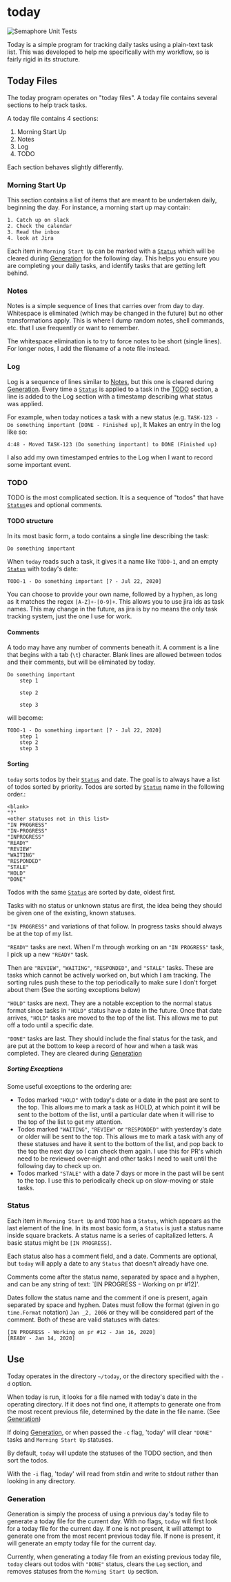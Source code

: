 # today

![Semaphore Unit Tests](https://knusbaum.semaphoreci.com/badges/today.svg)

Today is a simple program for tracking daily tasks using a plain-text task
list. This was developed to help me specifically with my workflow, so is fairly
rigid in its structure.


## Today Files
The today program operates on "today files". A today file contains several
sections to help track tasks.

A today file contains 4 sections:
1. Morning Start Up
2. Notes
3. Log
4. TODO

Each section behaves slightly differently. 

### Morning Start Up
This section contains a list of items that are meant to be undertaken daily,
beginning the day. For instance, a morning start up may contain:
```
1. Catch up on slack
2. Check the calendar
3. Read the inbox
4. look at Jira 
```

Each item in `Morning Start Up` can be marked with a [`Status`](#status) which
will be cleared during [Generation](#generation) for the following day. This
helps you ensure you are completing your daily tasks, and identify tasks that
are getting left behind.

### Notes
Notes is a simple sequence of lines that carries over from day to day.
Whitespace is eliminated (which may be changed in the future) but no other
transformations apply. This is where I dump random notes, shell commands, etc.
that I use frequently or want to remember.

The whitespace elimination is to try to force notes to be short (single lines).
For longer notes, I add the filename of a note file instead.

### Log
Log is a sequence of lines similar to [Notes](#notes), but this one is cleared
during [Generation](#generation). Every time a [`Status`](#status) is applied
to a task in the [TODO](#todo) section, a line is added to the Log section with
a timestamp describing what status was applied.

For example, when today notices a task with a new status (e.g. `TASK-123 - Do
something important [DONE - Finished up]`, It Makes an entry in the log like
so:
```
4:48 - Moved TASK-123 (Do something important) to DONE (Finished up)
```

I also add my own timestamped entries to the Log when I want to record some
important event.

### TODO
TODO is the most complicated section. It is a sequence of "todos" that have
[`Status`](#status)es and optional comments.


#### TODO structure
In its most basic form, a todo contains a single line describing the task:
```
Do something important
```

When `today` reads such a task, it gives it a name like `TODO-1`, and an empty
[`Status`](#status) with today's date:

```
TODO-1 - Do something important [? - Jul 22, 2020]
```

You can choose to provide your own name, followed by a hyphen, as long as it
matches the regex `[A-Z]+-[0-9]+`. This allows you to use jira ids as task
names. This may change in the future, as jira is by no means the only task
tracking system, just the one I use for work.

#### Comments
A todo may have any number of comments beneath it. A comment is a line that
begins with a tab (`\t`) character. Blank lines are allowed between todos and
their comments, but will be eliminated by today.
```
Do something important
	step 1

	step 2

	step 3
```
will become:
```
TODO-1 - Do something important [? - Jul 22, 2020]
	step 1
	step 2
	step 3
```

#### Sorting
`today` sorts todos by their [`Status`](#status) and date. The goal is to
always have a list of todos sorted by priority. Todos are sorted by
[`Status`](#status) name in the following order.:

```
<blank>       
"?"
<other statuses not in this list>
"IN PROGRESS"
"IN-PROGRESS"
"INPROGRESS"
"READY"
"REVIEW"
"WAITING"
"RESPONDED"
"STALE"
"HOLD"
"DONE"
```

Todos with the same [`Status`](#status) are sorted by date, oldest first.

Tasks with no status or unknown status are first, the idea being they should be
given one of the existing, known statuses.

`"IN PROGRESS"` and variations of that follow. In progress tasks should always be
at the top of my list.

`"READY"` tasks are next. When I'm through working on an `"IN PROGRESS"` task, I
pick up a new `"READY"` task.

Then are `"REVIEW"`, `"WAITING"`, `"RESPONDED"`, and `"STALE"` tasks. These are
tasks which cannot be actively worked on, but which I am tracking. The sorting
rules push these to the top periodically to make sure I don't forget about them
(See the sorting exceptions below)

`"HOLD"` tasks are next. They are a notable exception to the normal status format
since tasks in `"HOLD"` status have a date in the future. Once that date arrives,
`"HOLD"` tasks are moved to the top of the list. This allows me to put off a todo
until a specific date.

`"DONE"` tasks are last. They should include the final status for the task, and
are put at the bottom to keep a record of how and when a task was completed.
They are cleared during [Generation](#generation)


##### Sorting Exceptions
Some useful exceptions to the ordering are:
* Todos marked `"HOLD"` with today's date or a date in the past are sent to the
  top. This allows me to mark a task as HOLD, at which point it will be sent to
  the bottom of the list, until a particular date when it will rise to the top of
  the list to get my attention.
* Todos marked `"WAITING"`, `"REVIEW"` or `"RESPONDED"` with yesterday's date or
  older will be sent to the top. This allows me to mark a task with any of these
  statuses and have it sent to the bottom of the list, and pop back to the top
  the next day so I can check them again. I use this for PR's which need to be
  reviewed over-night and other tasks I need to wait until the following day to
  check up on.
* Todos marked `"STALE"` with a date 7 days or more in the past will be sent to
  the top. I use this to periodically check up on slow-moving or stale tasks.

### Status
Each item in `Morning Start Up` and `TODO` has a `Status`, which appears as the
last element of the line. In its most basic form, a `Status` is just a status
name inside square brackets. A status name is a series of capitalized letters.
A basic status might be `[IN PROGRESS]`.

Each status also has a comment field, and a date. Comments are optional, but
`today` will apply a date to any `Status` that doesn't already have one.

Comments come after the status name, separated by space and a hyphen, and can
be any string of text: `[IN PROGRESS - Working on pr #12]'.

Dates follow the status name and the comment if one is present, again separated
by space and hyphen. Dates must follow the format (given in go `time.Format`
notation) `Jan _2, 2006` or they will be considered part of the comment. Both
of these are valid statuses with dates:

```
[IN PROGRESS - Working on pr #12 - Jan 16, 2020]
[READY - Jan 14, 2020]
```

## Use 
Today operates in the directory `~/today`, or the directory specified with the
`-d` option.

When today is run, it looks for a file named with today's date in the operating
directory. If it does not find one, it attempts to generate one from the most
recent previous file, determined by the date in the file name. (See
[Generation](#generation))

If doing [Generation](#generation), or when passed the `-c` flag, 'today' will
clear `"DONE"` tasks and `Morning Start Up` statuses.

By default, `today` will update the statuses of the TODO section, and then sort
the todos.

With the `-i` flag, 'today' will read from stdin and write to stdout rather
than looking in any directory.



### Generation
Generation is simply the process of using a previous day's today file to
generate a today file for the current day. With no flags, `today` will first
look for a today file for the current day. If one is not present, it will
attempt to generate one from the most recent previous today file. If none is
present, it will generate an empty today file for the current day.

Currently, when generating a today file from an existing previous today file,
`today` clears out todos with `"DONE"` status, clears the `Log` section, and
removes statuses from the `Morning Start Up` section.
